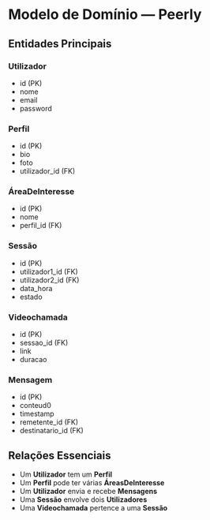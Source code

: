 # Modelo de Domínio — Peerly

## Entidades Principais

### Utilizador
- id (PK)
- nome
- email
- password

### Perfil
- id (PK)
- bio
- foto
- utilizador_id (FK)

### ÁreaDeInteresse
- id (PK)
- nome
- perfil_id (FK)

### Sessão
- id (PK)
- utilizador1_id (FK)
- utilizador2_id (FK)
- data_hora
- estado

### Videochamada
- id (PK)
- sessao_id (FK)
- link
- duracao

### Mensagem
- id (PK)
- conteud0
- timestamp
- remetente_id (FK)
- destinatario_id (FK)

## Relações Essenciais
- Um **Utilizador** tem um **Perfil**  
- Um **Perfil** pode ter várias **ÁreasDeInteresse**  
- Um **Utilizador** envia e recebe **Mensagens**  
- Uma **Sessão** envolve dois **Utilizadores**  
- Uma **Videochamada** pertence a uma **Sessão**
